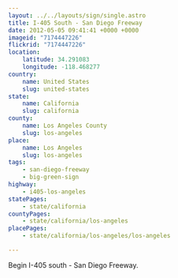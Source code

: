 ```yaml
---
layout: ../../layouts/sign/single.astro
title: I-405 South - San Diego Freeway
date: 2012-05-05 09:41:41 +0000 +0000
imageid: "7174447226"
flickrid: "7174447226"
location:
    latitude: 34.291083
    longitude: -118.468277
country:
    name: United States
    slug: united-states
state:
    name: California
    slug: california
county:
    name: Los Angeles County
    slug: los-angeles
place:
    name: Los Angeles
    slug: los-angeles
tags:
    - san-diego-freeway
    - big-green-sign
highway:
    - i405-los-angeles
statePages:
    - state/california
countyPages:
    - state/california/los-angeles
placePages:
    - state/california/los-angeles/los-angeles

---
```

Begin I-405 south - San Diego Freeway.